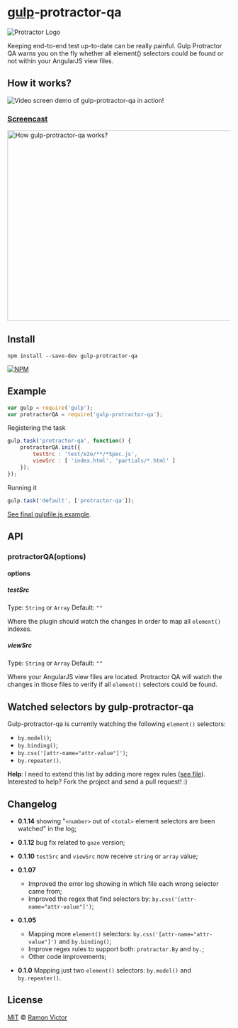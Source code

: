 # [gulp](http://gulpjs.com)-protractor-qa


<img src="https://raw.githubusercontent.com/ramonvictor/gulp-protractor-qa/master/assets/protractor-qa-logo.png" alt="Protractor Logo" />

Keeping end-to-end test up-to-date can be really painful. Gulp Protractor QA warns you on the fly whether all element() selectors could be found or not within your AngularJS view files.

## How it works?

<img src="https://raw.githubusercontent.com/ramonvictor/gulp-protractor-qa/master/assets/gulp-protractor-qa.gif" alt="Video screen demo of gulp-protractor-qa in action!">


### [Screencast](http://bit.ly/1hceBSw)

<a href="http://bit.ly/1hceBSw" target="_blank"><img src="https://raw.githubusercontent.com/ramonvictor/gulp-protractor-qa/master/assets/screencast-gulp-protractor-qa.jpg" width="719" height="429" alt="How gulp-protractor-qa works?"></a>

## Install

```
npm install --save-dev gulp-protractor-qa
```
[![NPM](https://nodei.co/npm/gulp-protractor-qa.png?downloads=true)](https://nodei.co/npm/gulp-protractor-qa/)

## Example

```js
var gulp = require('gulp');
var protractorQA = require('gulp-protractor-qa');
```

Registering the task
```js
gulp.task('protractor-qa', function() {
    protractorQA.init({
        testSrc : 'test/e2e/**/*Spec.js',
        viewSrc : [ 'index.html', 'partials/*.html' ]
    });
});
```

Running it
```js
gulp.task('default', ['protractor-qa']);
```
[See final gulpfile.js example](https://github.com/ramonvictor/gulp-protractor-qa/blob/master/assets/gulpfile.js).

## API

### protractorQA(options)

#### options

##### testSrc

Type: `String` or `Array`
Default: `""`

Where the plugin should watch the changes in order to map all `element()` indexes.

##### viewSrc

Type: `String` or `Array`
Default: `""`

Where your AngularJS view files are located. Protractor QA will watch the changes in those files to verify if all `element()` selectors could be found.

## Watched selectors by gulp-protractor-qa

Gulp-protractor-qa is currently watching the following `element()` selectors: 
- `by.model()`;
- `by.binding()`; 
- `by.css('[attr-name="attr-value"]')`;
- `by.repeater()`.

**Help**: I need to extend this list by adding more regex rules ([see file](https://github.com/ramonvictor/gulp-protractor-qa/blob/master/lib/util.js)).
Interested to help? Fork the project and send a pull request! :)

## Changelog

- **0.1.14** showing "`<number>` out of `<total>` element selectors are been watched" in the log;

- **0.1.12** bug fix related to `gaze` version;

- **0.1.10** `testSrc` and `viewSrc` now receive `string` or `array` value;

- **0.1.07**
	- Improved the error log showing in which file each wrong selector came from;
	- Improved the regex that find selectors by: `by.css('[attr-name="attr-value"]')`;

- **0.1.05**
	- Mapping more `element()` selectors: `by.css('[attr-name="attr-value"]')` and `by.binding()`;
	- Improve regex rules to support both: `protractor.By` and `by.`;
	- Other code improvements;

- **0.1.0** Mapping just two `element()` selectors: `by.model()` and `by.repeater()`.

## License

[MIT](https://github.com/ramonvictor/gulp-protractor-qa/blob/master/license.txt) © [Ramon Victor](https://github.com/ramonvictor)
